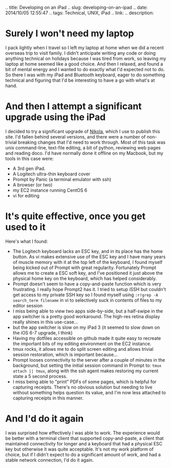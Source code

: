 .. title: Developing on an iPad
.. slug: developing-on-an-ipad
.. date: 2014/10/05 12:55:47
.. tags: Technical, UNIX, iPad
.. link:
.. description:

# Surely I won't need my laptop
I pack lightly when I travel so I left my laptop at home when we did a recent overseas trip to visit family. I didn't anticipate writing any code or doing anything technical on holidays because I was tired from work, so leaving my laptop at home seemed like a good choice. And then I relaxed, and found a bit of mental energy and I wanted to do exactly what I'd expected not to do. So there I was with my iPad and Bluetooth keyboard, eager to do something technical and figuring that I'd be interesting to have a go with what's at hand.

# And then I attempt a significant upgrade using the iPad
I decided to try a significant upgrade of [Nikola](http://getnikola.com), which I use to publish this site. I'd fallen behind several versions, and there were a number of non-trivial breaking changes that I'd need to work through. Most of this task was unix command-line, text-file editing, a bit of python, reviewing web pages and reading doco. I'd have normally done it offline on my Macbook, but my tools in this case were:

* A 3rd gen iPad.
* A Logitech ultra-thin keyboard cover
* Prompt by Panic (a terminal emulator with ssh)
* A browser (or two)
* my EC2 instance running CentOS 6
* vi for editing

# It's quite effective, once you get used to it

Here's what I found:

* The Logitech keyboard lacks an ESC key, and in its place has the home button. As vi makes extensive use of the ESC key and I have many years of muscle memory with it at the top left of the keyboard, I found myself being kicked out of Prompt with great regularity. Fortunately Prompt allows me to create a ESC soft key, and I've positioned it just above the physical home key on the keyboard, which has helped considerably.
* Prompt doesn't seem to have a copy-and-paste function which is very frustrating. I really hope Prompt2 has it. I tried to setup iSSH but couldn't get access to my private SSH key so I found myself using `:r!grep -A search_term filename` in vi to selectively suck in contents of files to my editor session
* I miss being able to view two apps side-by-side, but a half-swipe in the app switcher is a pretty good workaround. The high-res retina display really shines in this use-case...
* but the app switcher is slow on my iPad 3 (it seemed to slow down on the iOS 6-7 upgrade, I think)
* Having my dotfiles accessible on github made it quite easy to recreate the important bits of my editing environment on the EC2 instance.
* tmux rocks, it allows me to do split screen editing and allows trivial session restoration, which is important because...
* Prompt looses connectivity to the server after a couple of minutes in the background, but setting the initial session command in Prompt to: `tmux attach || tmux`, along with the ssh agent makes restoring my current state a 5 second process.
* I miss being able to "print" PDFs of some pages, which is helpful for capturing receipts. There's no obvious solution but needing to live without something helps question its value, and I'm now less attached to capturing receipts in this manner.

# And I'd do it again
I was surprised how effectively I was able to work. The experience would be better with a terminal client that supported copy-and-paste, a client that maintained connectivity for longer and a keyboard that had a physical ESC key but otherwise it was quite acceptable. It's not my work platform of choice, but if I didn't expect to do a significant amount of work, and had a stable network connection, I'd do it again.
